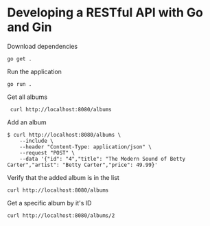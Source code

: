 # Developing a RESTful API with Go and Gin

Download dependencies

```
go get .
```

Run the application

```
go run .
```


Get all albums

```
 curl http://localhost:8080/albums
```

Add an album

```
$ curl http://localhost:8080/albums \
    --include \
    --header "Content-Type: application/json" \
    --request "POST" \
    --data '{"id": "4","title": "The Modern Sound of Betty Carter","artist": "Betty Carter","price": 49.99}'
```

Verify that the added album is in the list

```
curl http://localhost:8080/albums
```

Get a specific album by it's ID

```
curl http://localhost:8080/albums/2
```

